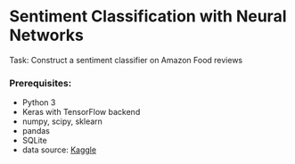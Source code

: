 # Sentiment Classification with Neural Networks


Task: Construct a sentiment classifier on Amazon Food reviews

### Prerequisites:
- Python 3 
- Keras with TensorFlow backend
- numpy, scipy, sklearn
- pandas
- SQLite
- data source: [Kaggle](https://www.kaggle.com/bittlingmayer/amazonreviews)
